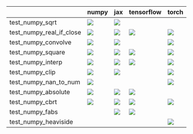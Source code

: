 |                          | numpy                                                                                                                                                                                  | jax                                                                                                                                                                                    | tensorflow                                                                                                                                                                         | torch                                                                                                                                                                              |
|:-------------------------|:---------------------------------------------------------------------------------------------------------------------------------------------------------------------------------------|:---------------------------------------------------------------------------------------------------------------------------------------------------------------------------------------|:-----------------------------------------------------------------------------------------------------------------------------------------------------------------------------------|:-----------------------------------------------------------------------------------------------------------------------------------------------------------------------------------|
| test_numpy_sqrt          | <a href="https://github.com/unifyai/ivy/actions/runs/3639624567/jobs/6143308946" rel="noopener noreferrer" target="_blank"><img src=https://img.shields.io/badge/-failure-red></a>     | <a href="https://github.com/unifyai/ivy/actions/runs/3639624567/jobs/6143282600" rel="noopener noreferrer" target="_blank"><img src=https://img.shields.io/badge/-failure-red></a>     |                                                                                                                                                                                    |                                                                                                                                                                                    |
| test_numpy_real_if_close | <a href="https://github.com/unifyai/ivy/actions/runs/3639624567/jobs/6143344490" rel="noopener noreferrer" target="_blank"><img src=https://img.shields.io/badge/-success-success></a> | <a href="https://github.com/unifyai/ivy/actions/runs/3738429884/jobs/6344507121" rel="noopener noreferrer" target="_blank"><img src=https://img.shields.io/badge/-success-success></a> | <a href="https://github.com/unifyai/ivy/actions/runs/3730147739/jobs/6326858905" rel="noopener noreferrer" target="_blank"><img src=https://img.shields.io/badge/-failure-red></a> | <a href="null" rel="noopener noreferrer" target="_blank"><img src=https://img.shields.io/badge/-success-success></a>                                                               |
| test_numpy_convolve      | <a href="https://github.com/unifyai/ivy/actions/runs/3702402900/jobs/6272682321" rel="noopener noreferrer" target="_blank"><img src=https://img.shields.io/badge/-failure-red></a>     | <a href="https://github.com/unifyai/ivy/actions/runs/3729044526/jobs/6324586663" rel="noopener noreferrer" target="_blank"><img src=https://img.shields.io/badge/-failure-red></a>     |                                                                                                                                                                                    | <a href="https://github.com/unifyai/ivy/actions/runs/3718871342/jobs/6307363756" rel="noopener noreferrer" target="_blank"><img src=https://img.shields.io/badge/-failure-red></a> |
| test_numpy_square        | <a href="https://github.com/unifyai/ivy/actions/runs/3639624567/jobs/6143351151" rel="noopener noreferrer" target="_blank"><img src=https://img.shields.io/badge/-failure-red></a>     | <a href="https://github.com/unifyai/ivy/actions/runs/3639624567/jobs/6143341262" rel="noopener noreferrer" target="_blank"><img src=https://img.shields.io/badge/-failure-red></a>     | <a href="https://github.com/unifyai/ivy/actions/runs/3691035842/jobs/6248664171" rel="noopener noreferrer" target="_blank"><img src=https://img.shields.io/badge/-failure-red></a> | <a href="null" rel="noopener noreferrer" target="_blank"><img src=https://img.shields.io/badge/-failure-red></a>                                                                   |
| test_numpy_interp        | <a href="https://github.com/unifyai/ivy/actions/runs/3639624567/jobs/6143282600" rel="noopener noreferrer" target="_blank"><img src=https://img.shields.io/badge/-failure-red></a>     | <a href="https://github.com/unifyai/ivy/actions/runs/3702402900/jobs/6272680494" rel="noopener noreferrer" target="_blank"><img src=https://img.shields.io/badge/-failure-red></a>     | <a href="https://github.com/unifyai/ivy/actions/runs/3658455809/jobs/6183324854" rel="noopener noreferrer" target="_blank"><img src=https://img.shields.io/badge/-failure-red></a> | <a href="https://github.com/unifyai/ivy/actions/runs/3702402900/jobs/6272682321" rel="noopener noreferrer" target="_blank"><img src=https://img.shields.io/badge/-failure-red></a> |
| test_numpy_clip          | <a href="https://github.com/unifyai/ivy/actions/runs/3639624567/jobs/6143346922" rel="noopener noreferrer" target="_blank"><img src=https://img.shields.io/badge/-failure-red></a>     | <a href="https://github.com/unifyai/ivy/actions/runs/3738809777/jobs/6345291734" rel="noopener noreferrer" target="_blank"><img src=https://img.shields.io/badge/-failure-red></a>     |                                                                                                                                                                                    | <a href="https://github.com/unifyai/ivy/actions/runs/3639611902/jobs/6143293468" rel="noopener noreferrer" target="_blank"><img src=https://img.shields.io/badge/-failure-red></a> |
| test_numpy_nan_to_num    | <a href="https://github.com/unifyai/ivy/actions/runs/3639624567/jobs/6143337343" rel="noopener noreferrer" target="_blank"><img src=https://img.shields.io/badge/-failure-red></a>     |                                                                                                                                                                                        |                                                                                                                                                                                    | <a href="null" rel="noopener noreferrer" target="_blank"><img src=https://img.shields.io/badge/-failure-red></a>                                                                   |
| test_numpy_absolute      | <a href="null" rel="noopener noreferrer" target="_blank"><img src=https://img.shields.io/badge/-failure-red></a>                                                                       | <a href="https://github.com/unifyai/ivy/actions/runs/3639624567/jobs/6143319726" rel="noopener noreferrer" target="_blank"><img src=https://img.shields.io/badge/-failure-red></a>     | <a href="https://github.com/unifyai/ivy/actions/runs/3726890149/jobs/6320626144" rel="noopener noreferrer" target="_blank"><img src=https://img.shields.io/badge/-failure-red></a> |                                                                                                                                                                                    |
| test_numpy_cbrt          | <a href="https://github.com/unifyai/ivy/actions/runs/3724622097/jobs/6316894562" rel="noopener noreferrer" target="_blank"><img src=https://img.shields.io/badge/-failure-red></a>     | <a href="https://github.com/unifyai/ivy/actions/runs/3639624567/jobs/6143348367" rel="noopener noreferrer" target="_blank"><img src=https://img.shields.io/badge/-failure-red></a>     | <a href="https://github.com/unifyai/ivy/actions/runs/3639624567/jobs/6143352629" rel="noopener noreferrer" target="_blank"><img src=https://img.shields.io/badge/-failure-red></a> | <a href="https://github.com/unifyai/ivy/actions/runs/3639624567/jobs/6143319726" rel="noopener noreferrer" target="_blank"><img src=https://img.shields.io/badge/-failure-red></a> |
| test_numpy_fabs          |                                                                                                                                                                                        | <a href="https://github.com/unifyai/ivy/actions/runs/3729358062/jobs/6325194373" rel="noopener noreferrer" target="_blank"><img src=https://img.shields.io/badge/-failure-red></a>     | <a href="https://github.com/unifyai/ivy/actions/runs/3639624567/jobs/6143352629" rel="noopener noreferrer" target="_blank"><img src=https://img.shields.io/badge/-failure-red></a> |                                                                                                                                                                                    |
| test_numpy_heaviside     |                                                                                                                                                                                        |                                                                                                                                                                                        |                                                                                                                                                                                    | <a href="https://github.com/unifyai/ivy/actions/runs/3669636305/jobs/6203603085" rel="noopener noreferrer" target="_blank"><img src=https://img.shields.io/badge/-failure-red></a> |